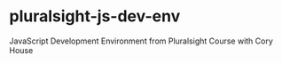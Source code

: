 # pluralsight-js-dev-env
JavaScript Development Environment from Pluralsight Course with Cory House 
